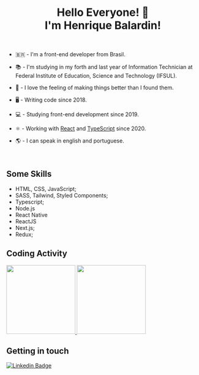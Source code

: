<h1 align="center">Hello Everyone! 🙋 <br/ > I'm Henrique Balardin! </h1>

<br />

- 🇧🇷  - I'm a front-end developer from Brasil.
- 📚  - I'm studying in my forth and last year of Information Technician at Federal Institute of Education, Science and Technology (IFSUL).
- 🚀  - I love the feeling of making things better than I found them.

- 🖥   - Writing code since 2018.
- 💻  - Studying front-end development since 2019.
- ⚛️   - Working with [React](https://reactjs.org) and [TypeScript](https://www.typescriptlang.org) since 2020.

- 🌎  - I can speak in english and portuguese.

<br />

## Some Skills
- HTML, CSS, JavaScript;
- SASS, Tailwind, Styled Components;
- Typescript;
- Node.js
- React Native
- ReactJS
- Next.js;
- Redux; 
  
## Coding Activity
<div display="flex">
  <a href="https://github.com/hbalardin">
  <img height="180em" src="https://github-readme-stats.vercel.app/api?username=hbalardin&show_icons=true&theme=dark&include_all_commits=true&count_private=true"/>
  <img height="180em" src="https://github-readme-stats.vercel.app/api/top-langs/?username=hbalardin&layout=compact&langs_count=7&theme=dark"/>
  </a>
</div>

## Getting in touch
[![Linkedin Badge](https://img.shields.io/badge/-LinkedIn-blue?style=flat-square&logo=Linkedin&logoColor=white&link=https://www.linkedin.com/in/hbalardin)](https://www.linkedin.com/in/hbalardin)

